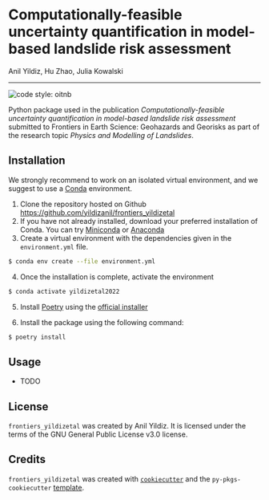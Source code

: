 # Computationally-feasible uncertainty quantification in model-based landslide risk assessment

Anil Yildiz, Hu Zhao, Julia Kowalski

----

![code style: oitnb](https://sourceforge.net/p/oitnb/code/ci/default/tree/_doc/_static/oitnb.svg?format=raw)

Python package used in the publication *Computationally-feasible uncertainty quantification in model-based landslide risk assessment* submitted to Frontiers in Earth Science: Geohazards and Georisks as part of the research topic *Physics and Modelling of Landslides*.

## Installation

We strongly recommend to work on an isolated virtual environment, and we suggest to use a [Conda](https://docs.conda.io/en/latest/) environment.

1. Clone the repository hosted on Github https://github.com/yildizanil/frontiers_yildizetal
2. If you have not already installed, download your preferred installation of Conda. You can try [Miniconda](https://docs.conda.io/en/latest/miniconda.html) or [Anaconda](https://docs.anaconda.com/anaconda/install/index.html)
3. Create a virtual environment with the dependencies given in the ```environment.yml``` file.
```bash
$ conda env create --file environment.yml
```
4. Once the installation is complete, activate the environment
```bash
$ conda activate yildizetal2022
```
5. Install [Poetry](https://python-poetry.org/docs/basic-usage/) using the [official installer](https://python-poetry.org/docs/#installing-with-the-official-installer)

6. Install the package using the following command:

```bash
$ poetry install
```

## Usage

- TODO

## License

`frontiers_yildizetal` was created by Anil Yildiz. It is licensed under the terms of the GNU General Public License v3.0 license.

## Credits

`frontiers_yildizetal` was created with [`cookiecutter`](https://cookiecutter.readthedocs.io/en/latest/) and the `py-pkgs-cookiecutter` [template](https://github.com/py-pkgs/py-pkgs-cookiecutter).
